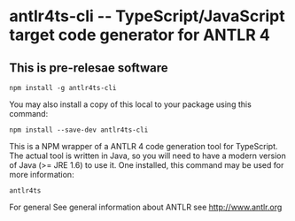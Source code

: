 # antlr4ts-cli -- TypeScript/JavaScript target code generator for ANTLR 4

## This is pre-relesae software

`npm install -g antlr4ts-cli`

You may also install a copy of this local to your package using this command:

`npm install --save-dev antlr4ts-cli`


This is a NPM wrapper of a ANTLR 4 code generation tool for TypeScript.   The actual tool is written in Java, so you will need
to have a modern version of Java (>= JRE 1.6) to use it.   One installed, this command may be used for more information:

```
antlr4ts
```

For general See general information about ANTLR see http://www.antlr.org